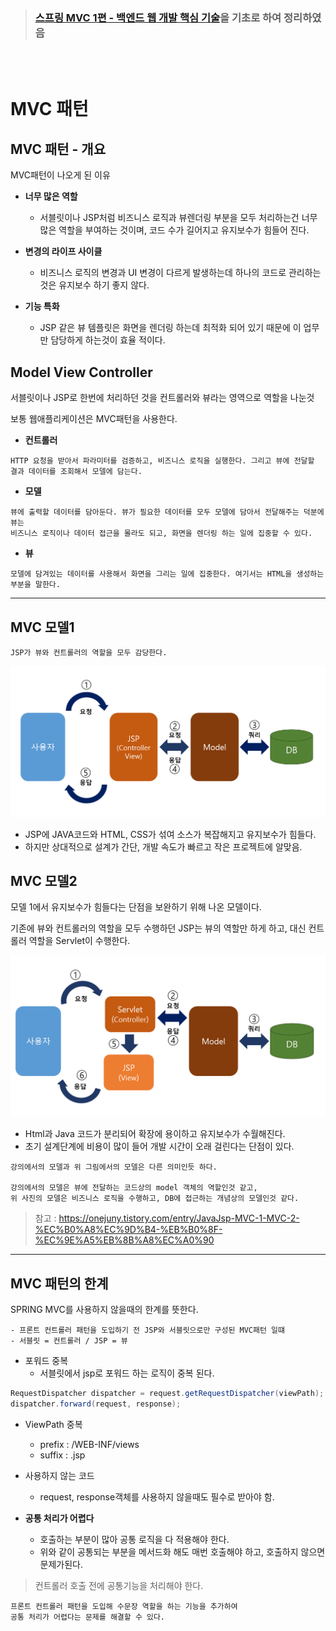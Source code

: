 > ###  [스프링 MVC 1편 - 백엔드 웹 개발 핵심 기술](https://www.inflearn.com/course/%EC%8A%A4%ED%94%84%EB%A7%81-mvc-1/dashboard)을 기초로 하여 정리하였음


<br>
<br>

# **MVC 패턴**

## **MVC 패턴 - 개요**

MVC패턴이 나오게 된 이유

- **너무 많은 역할**
    - 서블릿이나 JSP처럼 비즈니스 로직과 뷰렌더링 부분을 모두 처리하는건 너무 많은 역할을 부여하는 것이며, 코드 수가 길어지고 유지보수가 힘들어 진다.

- **변경의 라이프 사이클**
    - 비즈니스 로직의 변경과 UI 변경이 다르게 발생하는데 하나의 코드로 관리하는것은 유지보수 하기 좋지 않다. 

- **기능 특화**
    - JSP 같은 뷰 템플릿은 화면을 렌더링 하는데 최적화 되어 있기 때문에 이 업무만 담당하게 하는것이 효율 적이다.

## **Model View Controller**
서블릿이나 JSP로 한번에 처리하던 것을 컨트롤러와 뷰라는 영역으로 역할을 나눈것

보통 웹애플리케이션은 MVC패턴을 사용한다.

- **컨트롤러**
```
HTTP 요청을 받아서 파라미터를 검증하고, 비즈니스 로직을 실행한다. 그리고 뷰에 전달할 결과 데이터를 조회해서 모델에 담는다.
```
- **모델**
```
뷰에 출력할 데이터를 담아둔다. 뷰가 필요한 데이터를 모두 모델에 담아서 전달해주는 덕분에 뷰는
비즈니스 로직이나 데이터 접근을 몰라도 되고, 화면을 렌더링 하는 일에 집중할 수 있다.
```
- **뷰**
```
모델에 담겨있는 데이터를 사용해서 화면을 그리는 일에 집중한다. 여기서는 HTML을 생성하는 부분을 말한다.
```

---
## MVC 모델1
```
JSP가 뷰와 컨트롤러의 역할을 모두 감당한다.
```
<img src="./image/MVC1.png">

- JSP에 JAVA코드와 HTML, CSS가 섞여 소스가 복잡해지고 유지보수가 힘들다.
- 하지만 상대적으로 설계가 간단, 개발 속도가 빠르고 작은 프로젝트에 알맞음.

## MVC 모델2

모델 1에서 유지보수가 힘들다는 단점을 보완하기 위해 나온 모델이다.

기존에 뷰와 컨트롤러의 역할을 모두 수행하던 JSP는 뷰의 역할만 하게 하고, 대신 컨트롤러 역할을 Servlet이 수행한다.

<img src="./image/MVC2.png">

- Html과 Java 코드가 분리되어 확장에 용이하고 유지보수가 수월해진다.
- 초기 설계단계에 비용이 많이 들어 개발 시간이 오래 걸린다는 단점이 있다.

```
강의에서의 모델과 위 그림에서의 모델은 다른 의미인듯 하다. 

강의에서의 모델은 뷰에 전달하는 코드상의 model 객체의 역할인것 같고, 
위 사진의 모델은 비즈니스 로직을 수행하고, DB에 접근하는 개념상의 모델인것 같다.
```


> 참고 : https://onejuny.tistory.com/entry/JavaJsp-MVC-1-MVC-2-%EC%B0%A8%EC%9D%B4-%EB%B0%8F-%EC%9E%A5%EB%8B%A8%EC%A0%90

---
## MVC 패턴의 한계 
SPRING MVC를 사용하지 않을때의 한계를 뜻한다.

    - 프론트 컨트롤러 패턴을 도입하기 전 JSP와 서블릿으로만 구성된 MVC패턴 일떄
    - 서블릿 = 컨트롤러 / JSP = 뷰

- 포워드 중복
    - 서블릿에서 jsp로 포워드 하는 로직이 중복 된다.
```java
RequestDispatcher dispatcher = request.getRequestDispatcher(viewPath);
dispatcher.forward(request, response);
``` 
- ViewPath 중복
    - prefix : /WEB-INF/views
    - suffix : .jsp

- 사용하지 않는 코드 
    - request, response객체를 사용하지 않을때도 필수로 받아야 함.

- **공통 처리가 어렵다**
    - 호출하는 부분이 많아 공통 로직을 다 적용해야 한다.
    - 위와 같이 공통되는 부분을 메서드화 해도 매번 호출해야 하고, 호출하지 않으면 문제가된다.

> 컨트롤러 호출 전에 공통기능을 처리해야 한다.

```
프론트 컨트롤러 패턴을 도입해 수문장 역할을 하는 기능을 추가하여 
공통 처리가 어렵다는 문제를 해결할 수 있다.
```



